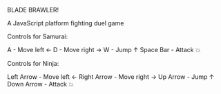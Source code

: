 BLADE BRAWLER!

A JavaScript platform fighting duel game

Controls for Samurai:

A - Move left ←
D - Move right →
W - Jump ↑
Space Bar - Attack 💥

Controls for Ninja:

Left Arrow - Move left ←
Right Arrow - Move right →
Up Arrow - Jump ↑
Down Arrow - Attack 💥